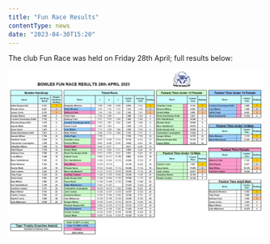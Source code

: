 ```yaml
---
title: "Fun Race Results"
contentType: news
date: "2023-04-30T15:20"
---
```


The club Fun Race was held on Friday 28th April; full results below:

![handicap results](race_results.jpeg)